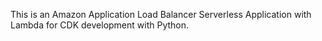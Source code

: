 
This is an Amazon Application Load Balancer Serverless Application with Lambda for CDK development with Python.
